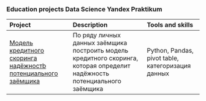 ### Education projects Data Science Yandex Praktikum

| Project               | Description           | Tools and skills          |
|:----------------------|:----------------------|:--------------------------|
| [Модель кредитного скоринга надёжностb потенциального заёмщика](https://github.com/Lorenzza/ya.projects/blob/main/Borrower%20reliability%20study.ipynb) | По ряду личных данных заёмщика построить модель кредитного скоринга, которая определит надёжность потенциального заёмщика| Python, Pandas, pivot table, категоризация данных|
